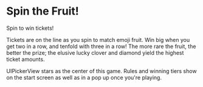 # Spin the Fruit!

Spin to win tickets!

Tickets are on the line as you spin to match emoji fruit.  Win big when you get two in a row, and tenfold with three in a row!  The more rare the fruit, the better the prize; the elusive lucky clover and diamond yield the highest ticket amounts.

UIPickerView stars as the center of this game.  Rules and winning tiers show on the start screen as well as in a pop up once you're playing.
